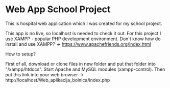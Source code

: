 # Web App School Project
This is hospital web application which I was created for my school project.

This app is no live, so localhost is needed to check it out. 
For this project I use XAMPP - popular PHP development environment.
Don't know how do install and use XAMPP? -> https://www.apachefriends.org/index.html

How to setup?

First of all, download or clone files in new folder and put that folder into "/xampp/htdocs".
Start Apache and MySQL modules (xampp-control).
Then put this link into your web browser -> http://localhost/Web_aplikacija_bolnica/index.php

